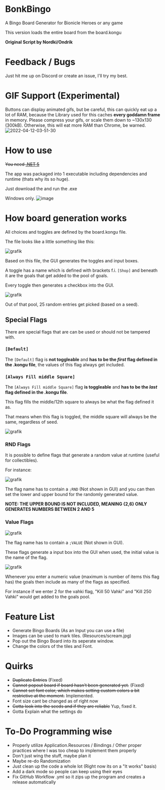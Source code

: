 # BonkBingo
A Bingo Board Generator for Bionicle Heroes or any game


This version loads the entire board from the board.kongu



**Original Script by Nordki/Ondrik**

# Feedback / Bugs
Just hit me up on Discord or create an issue, I'll try my best.

# GIF Support (Experimental) 
Buttons can display animated gifs, but be careful, this can quickly eat up a lot of RAM, because the Library used for this caches **every goddamn frame** in memory.
Please compress your gifs, or scale them down to ~130x130 (300kB).
Otherwise, this will eat more RAM than Chrome, be warned.
 ![2022-04-12-03-51-30](https://user-images.githubusercontent.com/43097509/162863246-f9f694f2-3a75-49ad-926e-5cff16e16082.gif)

# How to use
~~You need [.NET 5](https://dotnet.microsoft.com/en-us/download/dotnet/5.0)~~


The app was packaged into 1 executable including dependencies and runtime (thats why its so huge).


Just download the and run the .exe


Windows only.
![image](https://user-images.githubusercontent.com/43097509/157955219-13a5be59-f1d3-44b0-b56a-40129b9588d2.png)

# How board generation works
All choices and toggles are defined by the board.kongu file.

The file looks like a little something like this:


![grafik](https://user-images.githubusercontent.com/43097509/158371217-5d871db9-065f-4e8a-9404-87a696705231.png)

Based on this file, the GUI generates the toggles and input boxes.

A toggle has a name which is defined with brackets f.i. `[Shop]` and beneath it are the goals that get added to the pool of goals.

Every toggle then generates a checkbox into the GUI.


![grafik](https://user-images.githubusercontent.com/43097509/158371817-d5edfcd9-c97b-4bee-b17d-beafb8c7153c.png)


Out of that pool, 25 random entries get picked (based on a seed).

## Special Flags
There are special flags that are can be used or should not be tampered with. 

### `[Default]`
The `[Default]` flag is **not toggleable** and **has to be the _first_ flag defined in the .kongu file**, the values of this flag always get included.

### `[Always Fill middle Square]`
The `[Always Fill middle Square]` flag **is toggleable** and **has to be the _last_ flag defined in the .kongu file**.

This flag fills the middle/12th square to always be what the flag defined it as. 

That means when this flag is toggled, the middle square will always be the same, regardless of seed.


![grafik](https://user-images.githubusercontent.com/43097509/158372345-94c10d6f-8e9f-422b-8fd7-92cde03dae2f.png)

### RND Flags
It is possible to define flags that generate a random value at runtime (useful for collectibles). 

For instance:


![grafik](https://user-images.githubusercontent.com/43097509/158372445-6fe68993-8ea4-4019-9514-15c3be841fe1.png)

The flag name has to contain a `;RND` (Not shown in GUI) and you can then set the lower and upper bound for the randomly generated value.

**NOTE: THE UPPER BOUND IS NOT INCLUDED, MEANING {2,6} ONLY GENERATES NUMBERS BETWEEN 2 AND 5**

### Value Flags
![grafik](https://user-images.githubusercontent.com/43097509/158373125-dbed99d8-39a4-4175-9b0c-8048e49109a6.png)


The flag name has to contain a `;VALUE` (Not shown in GUI).

These flags generate a input box into the GUI when used, the initial value is the name of the flag.

![grafik](https://user-images.githubusercontent.com/43097509/158373229-815043d1-1690-4177-b986-1e67b1431ddc.png)

Whenever you enter a numeric value (maximum is number of items this flag has) the goals then include as many of the flags as specified. 

For instance if we enter 2 for the vahki flag, "Kill 50 Vahki" and "Kill 250 Vahki" would get added to the goals pool.



# Feature List
- Generate Bingo Boards (As an Input you can use a file)
- Images can be used to mark tiles. (Resources/scream.jpg)
- Pop out the Bingo Board into its seperate window.
- Change the colors of the tiles and Font.


# Quirks
- ~~Duplicate Entries~~ (Fixed)
- ~~Cannot popout board if board hasn't been generated yet.~~ (Fixed)
- ~~Cannot set font color, which makes setting custom colors a bit restrictive at the moment.~~ Implemented.
- Font size cant be changed as of right now
- ~~Gotta look into the seeds and if they are reliable~~ Yup, fixed it.
- Gotta Explain what the settings do 

# To-Do Programming wise
- Properly utilize Application.Resources / Bindings / Other proper practices where I was too cheap to implement them properly
- Don't just wing the stuff, maybe plan it
- Maybe re-do Randomization
- Just clean up the code a whole lot (Right now its on a "It works" basis) 
- Add a dark mode so people can keep using their eyes 
- Fix GitHub Workflow .yml so it zips up the program and creates a release automatically
